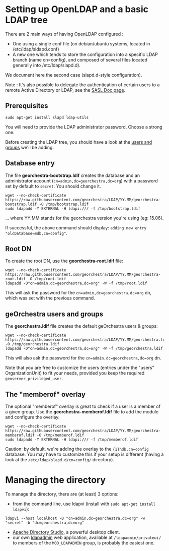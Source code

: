 # Setting up OpenLDAP and a basic LDAP tree

There are 2 main ways of having OpenLDAP configured :
 * One using a single conf file (on debian/ubuntu systems, located in /etc/ldap/sldapd.conf)
 * A new one which tends to store the configuration into a specific LDAP branch (name cn=config), and composed of several files located generally into /etc/ldap/slapd.d).

We document here the second case (slapd.d-style configuration).

Note : It's also possible to delegate the authentication of certain users to a remote Active Directory or LDAP, see the [SASL Doc page](sasl.md).

## Prerequisites

```
sudo apt-get install slapd ldap-utils
```

You will need to provide the LDAP administrator password. Choose a strong one.


Before creating the LDAP tree, you should have a look at the [users and groups](https://github.com/georchestra/LDAP/blob/master/README.md) we'll be adding.



## Database entry

The file **georchestra-bootstrap.ldif** creates the database and an administrator account (```cn=admin,dc=georchestra,dc=org```) with a password set by default to ```secret```. You should change it.

```
wget --no-check-certificate https://raw.githubusercontent.com/georchestra/LDAP/YY.MM/georchestra-bootstrap.ldif -O /tmp/bootstrap.ldif
sudo ldapadd -Y EXTERNAL -H ldapi:/// -f /tmp/bootstrap.ldif
```
... where YY.MM stands for the georchestra version you're using (eg: 15.06). 

If successful, the above command should display: ```adding new entry "olcDatabase=mdb,cn=config"```.


## Root DN

To create the root DN, use the **georchestra-root.ldif** file:

```
wget --no-check-certificate https://raw.githubusercontent.com/georchestra/LDAP/YY.MM/georchestra-root.ldif -O /tmp/root.ldif
ldapadd -D"cn=admin,dc=georchestra,dc=org" -W -f /tmp/root.ldif
```

This will ask the password for the ```cn=admin,dc=georchestra,dc=org``` dn, which was set with the previous command.


## geOrchestra users and groups

The **georchestra.ldif** file creates the default geOrchestra users & groups:

```
wget --no-check-certificate https://raw.githubusercontent.com/georchestra/LDAP/YY.MM/georchestra.ldif -O /tmp/georchestra.ldif
ldapadd -D"cn=admin,dc=georchestra,dc=org" -W -f /tmp/georchestra.ldif
```

This will also ask the password for the ```cn=admin,dc=georchestra,dc=org``` dn.


Note that you are free to customize the users (entries under the "users" OrganizationUnit) to fit your needs, provided you keep the required ```geoserver_privileged_user```.


## The "memberof" overlay

The optional "memberof" overlay is great to check if a user is a member of a given group.
Use the **georchestra-memberof.ldif** file to add the module and configure the overlay.

```
wget --no-check-certificate https://raw.githubusercontent.com/georchestra/LDAP/YY.MM/georchestra-memberof.ldif -O /tmp/memberof.ldif
sudo ldapadd -Y EXTERNAL -H ldapi:/// -f /tmp/memberof.ldif 
```

Caution: by default, we're adding the overlay to the ```{1}hdb,cn=config``` database. You may have to customize this if your setup is different (having a look at the ```/etc/ldap/slapd.d/cn=config/``` directory).


# Managing the directory

To manage the directory, there are (at least) 3 options:

 * from the command line, use ldapvi (install with ```sudo apt-get install ldapvi```):

```
ldapvi --host localhost -D "cn=admin,dc=georchestra,dc=org" -w "secret" -b "dc=georchestra,dc=org"
```

 * [Apache Directory Studio](http://directory.apache.org/studio/), a powerful desktop client.
 * our own [ldapadmin](/ldapadmin/README.md) web application, available at ```/ldapadmin/privateui/``` to  members of the ```MOD_LDAPADMIN``` group, is probably the easiest one.
